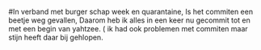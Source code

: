 #In verband met burger schap week en quarantaine, Is het commiten een beetje weg gevallen, Daarom heb ik alles in een keer nu gecommit tot en met een begin van yahtzee. ( ik had ook problemen met commiten maar stijn heeft daar bij gehlopen.
